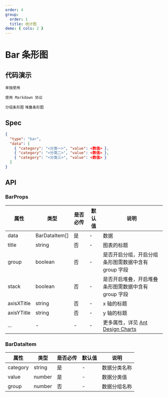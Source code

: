 ```yaml
---
order: 4
group:
  order: 1
  title: 统计图
demo: { cols: 2 }
---
```


# Bar 条形图

## 代码演示

<code src="./demos/common">单独使用</code>

<code src="./demos/markdown">使用 Markdown 协议</code>

<code src="./demos/group" description="在 data 中传入额外的字段，并且设置 group 为 true">分组条形图</code>
<code src="./demos/stack" description="在 data 中传入额外的字段，并且设置 stack 为 true">堆叠条形图 </code>

## Spec

```json
{
  "type": "bar",
  "data": [
    { "category": "<分类一>", "value": <数值> },
    { "category": "<分类二>", "value": <数值> },
    { "category": "<分类三>", "value": <数值> }
  ]
}
```

## API

### BarProps

| 属性       | 类型          | 是否必传 | 默认值 | 说明                                                                                               |
| ---------- | ------------- | -------- | ------ | -------------------------------------------------------------------------------------------------- |
| data       | BarDataItem[] | 是       | -      | 数据                                                                                               |
| title      | string        | 否       | -      | 图表的标题                                                                                         |
| group      | boolean       | 否       | -      | 是否开启分组，开启分组条形图需数据中含有 group 字段                                                |
| stack      | boolean       | 否       | -      | 是否开启堆叠，开启堆叠条形图需数据中含有 group 字段                                                |
| axisXTitle | string        | 否       | -      | x 轴的标题                                                                                         |
| axisYTitle | string        | 否       | -      | y 轴的标题                                                                                         |
| ...        | -             | -        | -      | 更多属性，详见 [Ant Design Charts ](https://ant-design-charts.antgroup.com/options/plots/overview) |

### BarDataItem

| 属性     | 类型   | 是否必传 | 默认值 | 说明         |
| -------- | ------ | -------- | ------ | ------------ |
| category | string | 是       | -      | 数据分类名称 |
| value    | number | 是       | -      | 数据分类值   |
| group    | number | 否       | -      | 数据分组名称 |
